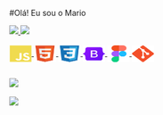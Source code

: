 #Olá! Eu sou o Mario
 <div>
  <a href="https://github.com/mariooliveiramps">
  <img height="150em" src="https://github-readme-stats.vercel.app/api?username=mariooliveiramps&show_icons=true&theme=tokyonight&include_all_commits=true&count_private=true&locale=pt-br"/>
  <img height="150em" src="https://github-readme-stats.vercel.app/api/top-langs/?username=mariooliveiramps&layout=compact&langs_count=7&theme=tokyonight&locale=pt-br"/>
</div>
<div style="display: inline_block"><br>
  <img align="center" alt="Js" height="30" width="40" src="https://raw.githubusercontent.com/devicons/devicon/master/icons/javascript/javascript-plain.svg">
  <img align="center" alt="HTML" height="30" width="40" src="https://raw.githubusercontent.com/devicons/devicon/master/icons/html5/html5-original.svg">
  <img align="center" alt="CSS" height="30" width="40" src="https://raw.githubusercontent.com/devicons/devicon/master/icons/css3/css3-original.svg">
  <img align="center" alt="Bootstrap" height="30" width="40" src="https://raw.githubusercontent.com/devicons/devicon/master/icons/bootstrap/bootstrap-original.svg">
  <img align="center" alt="figma" height="30" width="40" src="https://raw.githubusercontent.com/devicons/devicon/master/icons/figma/figma-original.svg">
  <img align="center" alt="figma" height="30" width="40" src="https://github.com/devicons/devicon/blob/master/icons/git/git-original.svg">
</div>
 
  ##
 
<div> 
 <a href="https://www.linkedin.com/in/mario-oliveira-51448b197/" target="_blank"><img src="https://img.shields.io/badge/LinkedIn-0077B5?style=for-the-badge&logo=linkedin&logoColor=white" target="_blank"></a>
 
 <a href = "mailto:mario10843@outlook.com"><img src="https://img.shields.io/badge/-Gmail-%23333?style=for-the-badge&logo=gmail&logoColor=white" target="_blank"></a>
</div>
